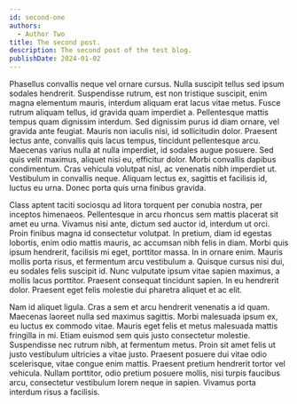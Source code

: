 ```yaml
---
id: second-one
authors:
  - Author Two
title: The second post.
description: The second post of the test blog.
publishDate: 2024-01-02
---
```


Phasellus convallis neque vel ornare cursus. Nulla suscipit tellus sed ipsum sodales hendrerit. Suspendisse rutrum, est non tristique suscipit, enim magna elementum mauris, interdum aliquam erat lacus vitae metus. Fusce rutrum aliquam tellus, id gravida quam imperdiet a. Pellentesque mattis tempus quam dignissim interdum. Sed dignissim purus id diam ornare, vel gravida ante feugiat. Mauris non iaculis nisi, id sollicitudin dolor. Praesent lectus ante, convallis quis lacus tempus, tincidunt pellentesque arcu. Maecenas varius nulla at nulla imperdiet, id sodales augue posuere. Sed quis velit maximus, aliquet nisi eu, efficitur dolor. Morbi convallis dapibus condimentum. Cras vehicula volutpat nisl, ac venenatis nibh imperdiet ut. Vestibulum in convallis neque. Aliquam lectus ex, sagittis et facilisis id, luctus eu urna. Donec porta quis urna finibus gravida.

Class aptent taciti sociosqu ad litora torquent per conubia nostra, per inceptos himenaeos. Pellentesque in arcu rhoncus sem mattis placerat sit amet eu urna. Vivamus nisi ante, dictum sed auctor id, interdum ut orci. Proin finibus magna id consectetur volutpat. In pretium, diam id egestas lobortis, enim odio mattis mauris, ac accumsan nibh felis in diam. Morbi quis ipsum hendrerit, facilisis mi eget, porttitor massa. In in ornare enim. Mauris mollis porta risus, et fermentum arcu vestibulum a. Quisque cursus nisi dui, eu sodales felis suscipit id. Nunc vulputate ipsum vitae sapien maximus, a mollis lacus porttitor. Praesent consequat tincidunt sapien. In eu hendrerit dolor. Praesent eget felis molestie dui pharetra aliquet et ac elit.

Nam id aliquet ligula. Cras a sem et arcu hendrerit venenatis a id quam. Maecenas laoreet nulla sed maximus sagittis. Morbi malesuada ipsum ex, eu luctus ex commodo vitae. Mauris eget felis et metus malesuada mattis fringilla in mi. Etiam euismod sem quis justo consectetur molestie. Suspendisse nec rutrum nibh, at fermentum metus. Proin sit amet felis ut justo vestibulum ultricies a vitae justo. Praesent posuere dui vitae odio scelerisque, vitae congue enim mattis. Praesent pretium hendrerit tortor vel vehicula. Nullam porttitor, odio pretium posuere mollis, nisi turpis faucibus arcu, consectetur vestibulum lorem neque in sapien. Vivamus porta interdum risus a facilisis.
